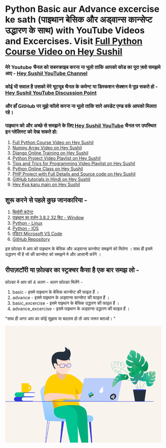 # Python Basic aur Advance excercise ke sath (पाइथान बेसिक और अड्वान्स कान्सेप्ट उद्धारण के साथ) with YouTube Videos and Excercises. Visit [Full Python Course Video on Hey Sushil](https://www.youtube.com/playlist?list=PLK6wiPavf7QikS9PMYrGZXz1HlE1KZLD3)

### मेरे Youtube चैनल को सबस्क्राइब करना ना भूलो ताकि आपको कोड का पूरा फ़्लो समझमे आए - [Hey Sushil YouTube Channel](https://www.youtube.com/channel/UCphs2JfmIClR62wbyf76HDg)

### कोई भी सवाल है उसको मेरे यूट्यूब चैनल के कमेन्ट या डिस्कशन सेक्शन मे पूछ सकते हो - [Hey Sushil YouTube Discussion Point](https://www.youtube.com/channel/UCphs2JfmIClR62wbyf76HDg/discussion)

### और हाँ GitHub पर मुझे फॉलो करना ना भूलो ताकि सारे अपडेट एण्ड वर्क आपको मिलता रहे। 

### पाइथान को और अच्छे से समझने के लिए [Hey Sushil YouTube](https://www.youtube.com/channel/UCphs2JfmIClR62wbyf76HDg) चैनल पर उपस्थित इन प्लेलिस्ट को देख सकते हो:

1. [Full Python Course Video on Hey Sushil](https://www.youtube.com/playlist?list=PLK6wiPavf7QikS9PMYrGZXz1HlE1KZLD3)
1. [Numpy Array Video on Hey Sushil](https://www.youtube.com/playlist?list=PLK6wiPavf7QhptzzEb7ZuSoF7mPrT_m1a)
1. [Django Online Training on Hey Sushil](https://www.youtube.com/playlist?list=PLK6wiPavf7QjH9JNIYr18E2YgQxoFewL6)
1. [Python Project Video Playlist on Hey Sushil](https://www.youtube.com/playlist?list=PLK6wiPavf7Qj-NLJhbkxw9QfonweHafcN)
1. [Tips and Trics for Programming Video Playlist on Hey Sushil](https://www.youtube.com/playlist?list=PLK6wiPavf7QiVLYXrC2TW_fdcZp57MgMB)
1. [Python Online Class on Hey Sushil](https://www.youtube.com/playlist?list=PLK6wiPavf7QgnXqPf9jBEVr1iNUxiVoHG)
1. [PHP Project with Full Details and Source code on Hey Sushil](https://www.youtube.com/playlist?list=PLK6wiPavf7QiEj6IPc3lkjz1wR4w9RM6B)
1. [GitHub tutorials in Hindi on Hey Sushil](https://www.youtube.com/playlist?list=PLK6wiPavf7Qjydpc5v-hdIoqCx2V19pHP)
1. [Hey Kya karu main on Hey Sushil](https://www.youtube.com/playlist?list=PLK6wiPavf7QhMIbSQH56_qgtMvl30TSmj)



## शुरू करने से पहले कुछ जानकारिया -

1. [थियोरी कंटेन्ट](https://www.w3schools.com/python/default.asp)
2. [पाइथान का वर्ज़न 3.8.2 32 बिट - Window](https://www.python.org/ftp/python/3.8.2/python-3.8.2.exe)
3. [Python - Linux](https://www.python.org/downloads/source/)
4. [Python - IOS](https://www.python.org/downloads/mac-osx/)
3. [एडिटर Microsoft VS Code](https://code.visualstudio.com/)
4. [GitHub Repository](https://github.com/heysushil/python_basic_and_advance_with_excercise)

इस फ़ोल्डर मे आप को पाइथान के बेसिक और अड्वान्स कान्सेप्ट समझने को मिलेगा । साथ ही इसमे उद्धारण भी है जो की कान्सेप्ट को समझने मे और आसानी करेंगे ।

## रीपाज़टॉरी या फ़ोल्डर का स्ट्रक्चर कैसा है एक बार समझ लो -

फ़ोल्डर मे आप को 4 अलग - अलग फ़ोल्डर मिलेंगे -

1. basic - इसमे पाइथान के बेसिक कान्सेप्ट की फाइल हैं । 
2. advance - इसमे पाइथान के अड्वान्स  कान्सेप्ट की फाइल हैं । 
3. basic_excercise - इसमे पाइथान के बेसिक उद्धारण की फाइल हैं । 
4. advance_excercise - इसमे पाइथान के अड्वान्स उद्धारण की फाइल हैं । 

"साथ ही अगर आप का कोई सुझाव या बदलाव हो तो आप जरूर बताओ। "

![hey kya karu python training](https://github.com/heysushil/python_basic_and_advance_with_excercise/blob/master/other/python-training-with-example.gif)
